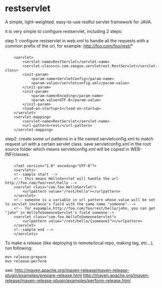 restservlet
===========

A simple, light-weighted, easy-to-use restful servlet framework for JAVA.

it is very simple to configure restservlet, including 2 steps:

step 1: configure restservlet in web.xml to handle all the requests with a common prefix of the url, for example: http://foo.com/foo/rest/*
###
		<servlet>
			<servlet-name>RestServlet</servlet-name>
			<servlet-class>cn.com.seegoo.servletrest.RestServlet</servlet-class>
			<init-param>
				<param-name>ServletConfig</param-name>  
				<param-value>/servletconfig.xml</param-value>  
			</init-param> 
			<init-param>
				<param-name>Encoding</param-name>  
				<param-value>UTF-8</param-value>  
			</init-param>
			<load-on-startup>1</load-on-startup>     
		</servlet>
		<servlet-mapping>   
			<servlet-name>RestServlet</servlet-name>
			<url-pattern>rest/</url-pattern>
		</servlet-mapping>
step2: create some url patterns in a file named servletconfig.xml to match request url with a certain servlet class.
save servletconfig.xml in the root source folder which means servletconfig.xml will be copied in WEB-INF/classes.
### 
		<?xml version="1.0" encoding="UTF-8"?>
		<servlets>
		<!--sample start -->
		<!-- this means HelloServlet will handle the url http://foo.com/foo/rest/hello -->
		<servlet class="com.foo.HelloServlet">
			<urlpattern value="/rest/hello"></urlpattern>
		</servlet>
		<!-- someone is a variable in url pattern whose value will be set to servlet instance's field with the same name "someone".-->
		<!-- for expample,http://foo.com/foo/rest/hello/john, you can get "john" in HelloToSomeoneServlet's field someone-->
		<servlet class="com.foo.HelloToSomeoneServlet">
			<urlpattern value="/rest/hello/{someone}"></urlpattern>
		</servlet>
		<!--sample end -->
		</servlets>

To make a release (like deploying to remote/local repo, making tag, etc...), run following:
```
mvn release:prepare
mvn release:perform
```

see: 
http://maven.apache.org/maven-release/maven-release-plugin/examples/prepare-release.html
http://maven.apache.org/maven-release/maven-release-plugin/examples/perform-release.html
